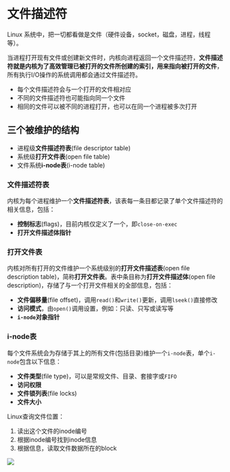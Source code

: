 # 文件描述符



Linux 系统中，把一切都看做是文件（硬件设备，socket，磁盘，进程，线程等）。

当进程打开现有文件或创建新文件时，内核向进程返回一个文件描述符，**文件描述符就是内核为了高效管理已被打开的文件所创建的索引，用来指向被打开的文件**，所有执行I/O操作的系统调用都会通过文件描述符。

- 每个文件描述符会与一个打开的文件相对应
- 不同的文件描述符也可能指向同一个文件
- 相同的文件可以被不同的进程打开，也可以在同一个进程被多次打开



## 三个被维护的结构

- 进程级**文件描述符表**(file descriptor table)
- 系统级**打开文件表**(open file table)
- 文件系统**i-node表**(i-node table)

### 文件描述符表

内核为每个进程维护一个**文件描述符表**，该表每一条目都记录了单个文件描述符的相关信息，包括：

- **控制标志**(flags)，目前内核仅定义了一个，即`close-on-exec`
- **打开文件描述体指针**

### 打开文件表

内核对所有打开的文件维护一个系统级别的**打开文件描述表**(open file description table)，简称**打开文件表**。表中条目称为**打开文件描述体**(open file description)，存储了与一个打开文件相关的全部信息，包括：

- **文件偏移量**(file offset)，调用`read()`和`write()`更新，调用`lseek()`直接修改
- **访问模式**，由`open()`调用设置，例如：只读、只写或读写等
- **`i-node`对象指针**

### i-node表

每个文件系统会为存储于其上的所有文件(包括目录)维护一个`i-node`表，单个`i-node`包含以下信息：

- **文件类型**(file type)，可以是常规文件、目录、套接字或`FIFO`
- **访问权限**
- **文件锁列表**(file locks)
- **文件大小**

Linux查询文件位置：

1. 读出这个文件的inode编号
2. 根据inode编号找到inode信息
3. 根据信息，读取文件数据所在的block

![](http://emall-t.oss-cn-hangzhou.aliyuncs.com/blog/2020-07-06-044636.png)